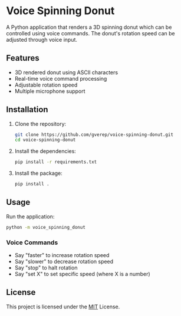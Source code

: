 # Voice Spinning Donut

A Python application that renders a 3D spinning donut which can be controlled using voice commands. The donut's rotation speed can be adjusted through voice input.

## Features

- 3D rendered donut using ASCII characters
- Real-time voice command processing
- Adjustable rotation speed
- Multiple microphone support

## Installation

1. Clone the repository:
    ```sh
    git clone https://github.com/gverep/voice-spinning-donut.git
    cd voice-spinning-donut
    ```

2. Install the dependencies:
    ```sh
    pip install -r requirements.txt
    ```

3. Install the package:
    ```sh
    pip install .
    ```

## Usage

Run the application:
```sh
python -m voice_spinning_donut
```

### Voice Commands

- Say "faster" to increase rotation speed
- Say "slower" to decrease rotation speed
- Say "stop" to halt rotation
- Say "set X" to set specific speed (where X is a number)

## License
This project is licensed under the [MIT](LICENSE) License.